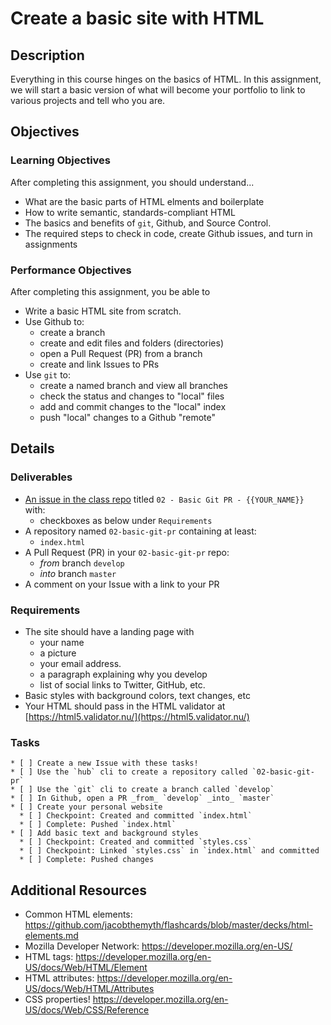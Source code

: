 # Create a basic site with HTML

## Description
Everything in this course hinges on the basics of HTML.
In this assignment, we will start a basic version of what will become your portfolio to link to various projects and tell who you are.

## Objectives

### Learning Objectives

After completing this assignment, you should understand...

* What are the basic parts of HTML elments and boilerplate
* How to write semantic, standards-compliant HTML
* The basics and benefits of `git`, Github, and Source Control.
* The required steps to check in code, create Github issues, and turn in assignments

### Performance Objectives

After completing this assignment, you be able to

* Write a basic HTML site from scratch.
* Use Github to:
    * create a branch
    * create and edit files and folders (directories)
    * open a Pull Request (PR) from a branch
    * create and link Issues to PRs
* Use `git` to:
    * create a named branch and view all branches
    * check the status and changes to "local" files
    * add and commit changes to the "local" index
    * push "local" changes to a Github "remote"

## Details

### Deliverables
* [An issue in the class repo](https://github.com/TIY-LR-FEE-2015-Fall/assignments/issues/new) titled `02 -
  Basic Git PR - {{YOUR_NAME}}` with:
    * checkboxes as below under `Requirements`
* A repository named `02-basic-git-pr` containing at least:
  * `index.html`
* A Pull Request (PR) in your `02-basic-git-pr` repo:
    * _from_ branch `develop`
    * _into_ branch `master`
* A comment on your Issue with a link to your PR

### Requirements

* The site should have a landing page with
  + your name
  + a picture
  + your email address.
  + a paragraph explaining why you develop
  + list of social links to Twitter, GitHub, etc.
* Basic styles with background colors, text changes, etc
* Your HTML should pass in the HTML validator at [https://html5.validator.nu/](https://html5.validator.nu/)

### Tasks

```
* [ ] Create a new Issue with these tasks!
* [ ] Use the `hub` cli to create a repository called `02-basic-git-pr`
* [ ] Use the `git` cli to create a branch called `develop`
* [ ] In Github, open a PR _from_ `develop` _into_ `master`
* [ ] Create your personal website
  * [ ] Checkpoint: Created and committed `index.html`
  * [ ] Complete: Pushed `index.html`
* [ ] Add basic text and background styles
  * [ ] Checkpoint: Created and committed `styles.css`
  * [ ] Checkpoint: Linked `styles.css` in `index.html` and committed
  * [ ] Complete: Pushed changes
```

## Additional Resources
- Common HTML elements:
  https://github.com/jacobthemyth/flashcards/blob/master/decks/html-elements.md
- Mozilla Developer Network: https://developer.mozilla.org/en-US/
- HTML tags: https://developer.mozilla.org/en-US/docs/Web/HTML/Element
- HTML attributes: https://developer.mozilla.org/en-US/docs/Web/HTML/Attributes
- CSS properties! https://developer.mozilla.org/en-US/docs/Web/CSS/Reference
